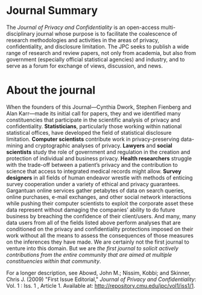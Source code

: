 # Journal Summary
The *Journal of Privacy and Confidentiality* is an open-access multi-disciplinary journal whose purpose is to facilitate the coalescence of research methodologies and activities in the areas of privacy, confidentiality, and disclosure limitation. The JPC seeks to publish a wide range of research and review papers, not only from academia, but also from government (especially official statistical agencies) and industry, and to serve as a forum for exchange of views, discussion, and news.

# About the journal
When the founders of this Journal—Cynthia Dwork, Stephen Fienberg and Alan Karr—made its initial call for papers, they and we identified many constituencies that participate in the scientific analysis of privacy and confidentiality. **Statisticians**, particularly those working within national statistical offices, have developed the field of statistical disclosure limitation. **Computer scientists** contribute work in privacy-preserving data-mining and cryptographic analyses of privacy. **Lawyers** and **social scientists** study the role of government and regulation in the creation and protection of individual and business privacy. **Health researchers** struggle with the trade-off between a patient’s privacy and the contribution to science that access to integrated medical records might allow. **Survey designers** in all fields of human endeavor wrestle with methods of enticing survey cooperation under a variety of ethical and privacy guarantees. Gargantuan online services gather petabytes of data on search queries, online purchases, e-mail exchanges, and other social network interactions while pushing their computer scientists to exploit the corporate asset these data represent without damaging the companies’ ability to do future business by breaching the confidence of their client/users. And many, many data users from all of the fields listed above perform analyses that are conditioned on the privacy and confidentiality protections imposed on their work without all the means to assess the consequences of those measures on the inferences they have made. We are certainly not the first journal to venture into this domain. But we are *the first journal to solicit actively contributions from the entire community that are aimed at multiple constituencies within that community*.

For a longer description, see Abowd, John M.; Nissim, Kobbi; and Skinner, Chris J. (2009) "First Issue Editorial," *Journal of Privacy and Confidentiality*: Vol. 1 : Iss. 1 , Article 1. Available at: http://repository.cmu.edu/jpc/vol1/iss1/1.
